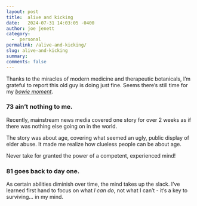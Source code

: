 ```yaml
---
layout: post
title:  alive and kicking
date:   2024-07-31 14:03:05 -0400
author: joe jenett
category:
  -  personal
permalink: /alive-and-kicking/
slug: alive-and-kicking
summary: 
comments: false
---
```

Thanks to the miracles of modern medicine and therapeutic botanicals, I’m grateful to report this old guy is doing just fine. Seems there’s still time for my [_bowie moment_](https://simply.joejenett.com/bowie/). 

### 73 ain’t nothing to me.

Recently, mainstream news media covered one story for over 2 weeks as if there was nothing else going on in the world. 

The story was about age, covering what seemed an ugly, public display of elder abuse. It made me realize how clueless people can be about age. 

Never take for granted the power of a competent, experienced mind!

### 81 goes back to day one.  

As certain abilities diminish over time, the mind takes up the slack. I’ve learned first hand to focus on what *I can do*, not what I can’t - it’s a key to surviving... in my mind.







<a href="https://brid.gy/publish/mastodon"></a>